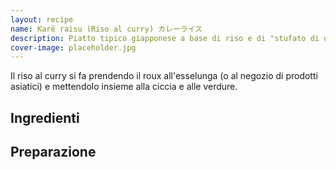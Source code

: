 ```yaml
---
layout: recipe
name: Karē raisu (Riso al curry) カレーライス
description: Piatto tipico giapponese a base di riso e di "stufato di qualcosa".🍛
cover-image: placeholder.jpg
---
```


Il riso al curry si fa prendendo il roux all'esselunga (o al negozio di prodotti asiatici) e mettendolo insieme alla ciccia e alle verdure.

## Ingredienti

## Preparazione
